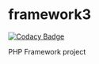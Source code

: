 # framework3

[![Codacy Badge](https://api.codacy.com/project/badge/Grade/5ad5d163784c4552960cf026e3263f46)](https://app.codacy.com/gh/pierregaimard/framework3?utm_source=github.com&utm_medium=referral&utm_content=pierregaimard/framework3&utm_campaign=Badge_Grade_Settings)

PHP Framework project
